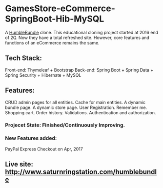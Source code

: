 # GamesStore-eCommerce-SpringBoot-Hib-MySQL
A [HumbleBundle](https://www.humblebundle.com) clone. This educational cloning project started at 2016 end of 2Q. Now they have a total refreshed site. However, core features and functions of an eCommerce remains the same.

## Tech Stack:
Front-end: Thymeleaf + Bootstrap
Back-end: Spring Boot + Spring Data + Spring Security + Hibernate + MySQL

## Features:
CRUD admin pages for all entities.
Cache for main entities.
A dynamic bundle page.
A dynamic store page.
User Registration.
Remember me.
Shopping cart.
Order history.
Validations.
Authentication and authorization.

### Projecet State: Finished/Continuously Improving.

### New Features added:
PayPal Express Checkout         on Apr, 2017


## Live site: http://www.saturnringstation.com/humblebundle

